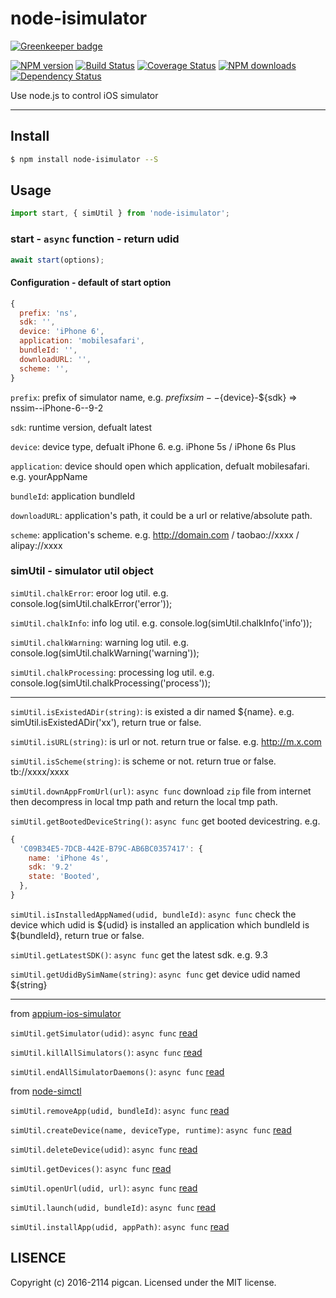 # node-isimulator

[![Greenkeeper badge](https://badges.greenkeeper.io/pigcan/node-isimulator.svg)](https://greenkeeper.io/)

[![NPM version](https://img.shields.io/npm/v/node-isimulator.svg?style=flat)](https://www.npmjs.com/package/node-isimulator) [![Build Status](https://img.shields.io/travis/pigcan/node-isimulator.svg?style=flat)](https://travis-ci.org/node-isimulator) [![Coverage Status](https://coveralls.io/repos/github/pigcan/node-isimulator/badge.svg?branch=master)](https://coveralls.io/github/pigcan/node-isimulator?branch=master) [![NPM downloads](http://img.shields.io/npm/dm/node-isimulator.svg?style=flat)](https://npmjs.com/package/node-isimulator) [![Dependency Status](https://david-dm.org/pigcan/node-isimulator.svg)](https://david-dm.org/pigcan/node-isimulator)

Use node.js to control iOS simulator

---

## Install

```bash
$ npm install node-isimulator --S
```

## Usage

```js
import start, { simUtil } from 'node-isimulator';
```

### start - `async` function - return udid

```js
await start(options);
```

#### Configuration - default of start option

```js
{
  prefix: 'ns',
  sdk: '',
  device: 'iPhone 6',
  application: 'mobilesafari',
  bundleId: '',
  downloadURL: '',
  scheme: '',
}
```

`prefix`: prefix of simulator name, e.g. ${prefix}sim--${device}-${sdk} => nssim--iPhone-6--9-2 

`sdk`: runtime version, defualt latest 

`device`: device type, defualt iPhone 6. e.g. iPhone 5s / iPhone 6s Plus

`application`: device should open which application, defualt mobilesafari. e.g. yourAppName

`bundleId`: application bundleId

`downloadURL`: application's path, it could be a url or relative/absolute path.

`scheme`: application's scheme. e.g. http://domain.com / taobao://xxxx / alipay://xxxx

### simUtil - simulator util object

`simUtil.chalkError`: eroor log util. e.g. console.log(simUtil.chalkError('error'));

`simUtil.chalkInfo`: info log util. e.g. console.log(simUtil.chalkInfo('info'));

`simUtil.chalkWarning`: warning log util. e.g. console.log(simUtil.chalkWarning('warning'));

`simUtil.chalkProcessing`: processing log util. e.g. console.log(simUtil.chalkProcessing('process'));


-----

`simUtil.isExistedADir(string)`: is existed a dir named ${name}. e.g. simUtil.isExistedADir('xx'), return true or false.

`simUtil.isURL(string)`: is url or not. return true or false. e.g. http://m.x.com

`simUtil.isScheme(string)`: is scheme or not. return true or false. tb://xxxx/xxxx

`simUtil.downAppFromUrl(url)`: `async func` download `zip` file from internet then decompress in local tmp path and return the local tmp path.

`simUtil.getBootedDeviceString()`: `async func` get booted devicestring. e.g.
```js
{
  'C09B34E5-7DCB-442E-B79C-AB6BC0357417': {
    name: 'iPhone 4s',
    sdk: '9.2'
    state: 'Booted',
  },
}
```

`simUtil.isInstalledAppNamed(udid, bundleId)`: `async func` check the device which udid is ${udid} is installed an application which bundleId is ${bundleId}, return true or false.

`simUtil.getLatestSDK()`: `async func` get the latest sdk. e.g. 9.3

`simUtil.getUdidBySimName(string)`: `async func` get device udid named ${string}

----

from [appium-ios-simulator](https://github.com/appium/appium-ios-simulator)

`simUtil.getSimulator(udid)`: `async func` [read](https://github.com/appium/appium-ios-simulator/blob/master/README.md)

`simUtil.killAllSimulators()`: `async func` [read](https://github.com/appium/appium-ios-simulator/blob/master/README.md)

`simUtil.endAllSimulatorDaemons()`: `async func` [read](https://github.com/appium/appium-ios-simulator/blob/master/README.md)

from [node-simctl](https://github.com/appium/node-simctl)

`simUtil.removeApp(udid, bundleId)`: `async func` [read](https://github.com/appium/node-simctl/blob/master/README.md)

`simUtil.createDevice(name, deviceType, runtime)`: `async func` [read](https://github.com/appium/node-simctl/blob/master/README.md)

`simUtil.deleteDevice(udid)`: `async func` [read](https://github.com/appium/node-simctl/blob/master/README.md)

`simUtil.getDevices()`: `async func` [read](https://github.com/appium/node-simctl/blob/master/README.md)

`simUtil.openUrl(udid, url)`: `async func` [read](https://github.com/appium/node-simctl/blob/master/README.md)

`simUtil.launch(udid, bundleId)`: `async func` [read](https://github.com/appium/node-simctl/blob/master/README.md)

`simUtil.installApp(udid, appPath)`: `async func` [read](https://github.com/appium/node-simctl/blob/master/README.md)

## LISENCE

Copyright (c) 2016-2114 pigcan. Licensed under the MIT license.
